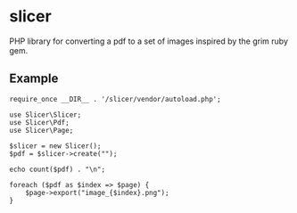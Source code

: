 slicer
======

PHP library for converting a pdf to a set of images inspired by the grim ruby gem.

Example
------
```
require_once __DIR__ . '/slicer/vendor/autoload.php';

use Slicer\Slicer;
use Slicer\Pdf;
use Slicer\Page;

$slicer = new Slicer();
$pdf = $slicer->create("");

echo count($pdf) . "\n";

foreach ($pdf as $index => $page) {
    $page->export("image_{$index}.png");
}
```
